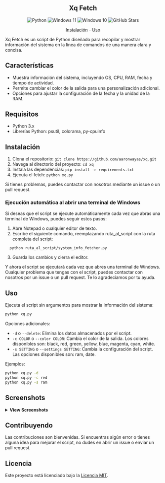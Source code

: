 <p align="center">
  <h2 align="center">Xq Fetch</h2>
  <p align="center"></p>
</p>

<p align="center">
  <a>
    <img alt="Python" src="https://img.shields.io/badge/Python-0078d4?style=for-the-badge&logo=python&logoColor=white" />
  <a>
    <img alt="Windows 11" src="https://img.shields.io/badge/Windows\_11-0078d4?style=for-the-badge&logo=windows-11&logoColor=white" />
  </a>
  <a>
    <img alt="Windows 10" src="https://img.shields.io/badge/Windows\_10-0078d4?style=for-the-badge&logo=windows-10&logoColor=white" />
  </a>
  <a>
    <img alt="GitHub Stars" src="https://img.shields.io/github/stars/aaronwayas/xq?style=for-the-badge&logo=github&labelColor=0078d4&color=0078d4" />
  </a>
</p>

<p align="center">
  <a href="#instalación">Instalación</a> -
  <a href="#uso">Uso</a>
</p>

Xq Fetch es un script de Python diseñado para recopilar y mostrar información del sistema en la línea de comandos de una manera clara y concisa.

## Características

- Muestra información del sistema, incluyendo OS, CPU, RAM, fecha y tiempo de actividad.
- Permite cambiar el color de la salida para una personalización adicional.
- Opciones para ajustar la configuración de la fecha y la unidad de la RAM.

## Requisitos

- Python 3.x
- Librerías Python: psutil, colorama, py-cpuinfo

## Instalación

1. Clona el repositorio: `git clone https://github.com/aaronwayas/xq.git`
2. Navega al directorio del proyecto: `cd xq`
3. Instala las dependencias: `pip install -r requirements.txt`
4. Ejecuta el fetch: `python xq.py`

Si tienes problemas, puedes contactar con nosotros mediante un issue o un pull request.

### Ejecución automática al abrir una terminal de Windows

Si deseas que el script se ejecute automáticamente cada vez que abras una terminal de Windows, puedes seguir estos pasos:

1. Abre Notepad o cualquier editor de texto.
2. Escribe el siguiente comando, reemplazando ruta_al_script con la ruta completa del script:

```bash
  python ruta_al_script/system_info_fetcher.py
  ```

3. Guarda los cambios y cierra el editor.

Y ahora el script se ejecutará cada vez que abres una terminal de Windows. Cualquier problema que tengas con el script, puedes contactar con nosotros por un issue o un pull request. Te lo agradeciamos por tu ayuda.

## Uso

Ejecuta el script sin argumentos para mostrar la información del sistema:

```bash
python xq.py
```

Opciones adicionales:

- `-d` o `--delete`: Elimina los datos almacenados por el script.
- `-c COLOR` o `--color COLOR`: Cambia el color de la salida. Los colores disponibles son: black, red, green, yellow, blue, magenta, cyan, white.
- `-s SETTING` o `--settings SETTING`: Cambia la configuración del script. Las opciones disponibles son: ram, date.

Ejemplos:

```bash
python xq.py -d
python xq.py -c red
python xq.py -s ram
```

## Screenshots

<details>
<br>
<summary><b>View Screenshots</b></summary <br>  

<p align="left"><img src="image.png" alt="image.png" width="70%"/></p>

</details>

## Contribuyendo

Las contribuciones son bienvenidas. Si encuentras algún error o tienes alguna idea para mejorar el script, no dudes en abrir un issue o enviar un pull request.

## Licencia

Este proyecto está licenciado bajo la [Licencia MIT](https://opensource.org/licenses/MIT).
